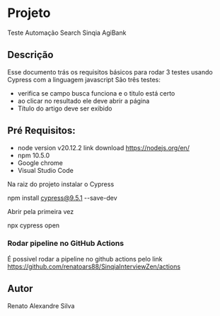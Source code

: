 # Projeto

Teste Automação Search Sinqia AgiBank

## Descrição

Esse documento trás os requisitos básicos para rodar 3 testes usando Cypress com a linguagem javascript
São três testes:
* verifica se campo busca funciona e o titulo está certo
* ao clicar no resultado ele deve abrir a página
* Título do artigo deve ser exibido

## Pré Requisitos:

* node version v20.12.2 link download https://nodejs.org/en/
* npm 10.5.0
* Google chrome 
* Visual Studio Code

Na raiz do projeto
instalar o Cypress

npm install cypress@9.5.1 --save-dev

Abrir pela primeira vez

npx cypress open 

### Rodar pipeline no GitHub Actions

É possivel rodar a pipeline no github actions pelo link
https://github.com/renatoars88/SinqiaInterviewZen/actions

## Autor

Renato Alexandre Silva
